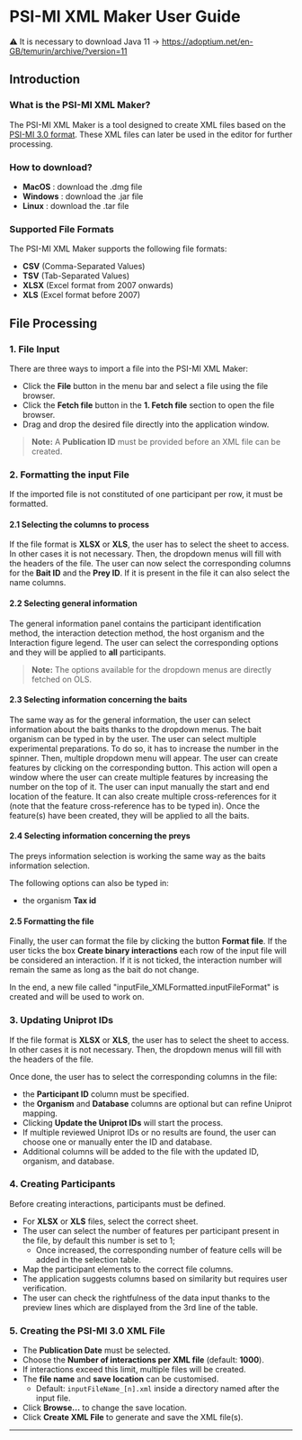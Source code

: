# PSI-MI XML Maker User Guide

⚠️ It is necessary to download Java 11 -> https://adoptium.net/en-GB/temurin/archive/?version=11 

## Introduction

### What is the PSI-MI XML Maker?
The PSI-MI XML Maker is a tool designed to create XML files based on the [PSI-MI 3.0 format](https://rawgit.com/HUPO-PSI/miXML/master/3.0/doc/MIF300.html).
These XML files can later be used in the editor for further processing.

### How to download?
- **MacOS** : download the .dmg file
- **Windows** : download the .jar file
- **Linux** : download the .tar file

### Supported File Formats
The PSI-MI XML Maker supports the following file formats:
- **CSV** (Comma-Separated Values)
- **TSV** (Tab-Separated Values)
- **XLSX** (Excel format from 2007 onwards)
- **XLS** (Excel format before 2007)

## File Processing

### 1. File Input
There are three ways to import a file into the PSI-MI XML Maker:
- Click the **File** button in the menu bar and select a file using the file browser.
- Click the **Fetch file** button in the **1. Fetch file** section to open the file browser.
- Drag and drop the desired file directly into the application window.

> **Note:** A **Publication ID** must be provided before an XML file can be created.

### 2. Formatting the input File
If the imported file is not constituted of one participant per row, it must be formatted.

#### 2.1 Selecting the columns to process
If the file format is **XLSX** or **XLS**, the user has to select the sheet to access. In other cases it is not necessary.
Then, the dropdown menus will fill with the headers of the file.
The user can now select the corresponding columns for the **Bait ID** and the **Prey ID**.
If it is present in the file it can also select the name columns.

#### 2.2 Selecting general information
The general information panel contains the participant identification method, the interaction detection method,
the host organism and the Interaction figure legend.
The user can select the corresponding options and they will be applied to **all** participants.

> **Note:** The options available for the dropdown menus are directly fetched on OLS.

#### 2.3 Selecting information concerning the baits
The same way as for the general information, the user can select information about the baits thanks to the dropdown menus.
The bait organism can be typed in by the user.
The user can select multiple experimental preparations. To do so, it has to increase the number in the spinner.
Then, multiple dropdown menu will appear.
The user can create features by clicking on the corresponding button.
This action will open a window where the user can create multiple features by increasing the number on the top of it.
The user can input manually the start and end location of the feature. It can also create multiple cross-references for it
(note that the feature cross-reference has to be typed in).
Once the feature(s) have been created, they will be applied to all the baits.

#### 2.4 Selecting information concerning the preys
The preys information selection is working the same way as the baits information selection.

The following options can also be typed in:
- the organism **Tax id**

#### 2.5 Formatting the file
Finally, the user can format the file by clicking the button **Format file**.
If the user ticks the box **Create binary interactions** each row of the input file will be considered an interaction.
If it is not ticked, the interaction number will remain the same as long as the bait do not change.

In the end, a new file called "inputFile_XMLFormatted.inputFileFormat" is created and will be used to work on.

### 3. Updating Uniprot IDs
If the file format is **XLSX** or **XLS**, the user has to select the sheet to access. In other cases it is not necessary.
Then, the dropdown menus will fill with the headers of the file.

Once done, the user has to select the corresponding columns in the file:

- the **Participant ID** column must be specified.
- the **Organism** and **Database** columns are optional but can refine Uniprot mapping.
- Clicking **Update the Uniprot IDs** will start the process.
- If multiple reviewed Uniprot IDs or no results are found, the user can choose one or manually enter the ID and database.
- Additional columns will be added to the file with the updated ID, organism, and database.

### 4. Creating Participants
Before creating interactions, participants must be defined.
- For **XLSX** or **XLS** files, select the correct sheet.
- The user can select the number of features per participant present in the file, by default this number is set to 1;
  - Once increased, the corresponding number of feature cells will be added in the selection table.
- Map the participant elements to the correct file columns.
- The application suggests columns based on similarity but requires user verification.
- The user can check the rightfulness of the data input thanks to the preview lines which are displayed from the 3rd line of the table.

### 5. Creating the PSI-MI 3.0 XML File
- The **Publication Date** must be selected.
- Choose the **Number of interactions per XML file** (default: **1000**).
- If interactions exceed this limit, multiple files will be created.
- The **file name** and **save location** can be customised.
    - Default: `inputFileName_[n].xml` inside a directory named after the input file.
- Click **Browse...** to change the save location.
- Click **Create XML File** to generate and save the XML file(s).

---

